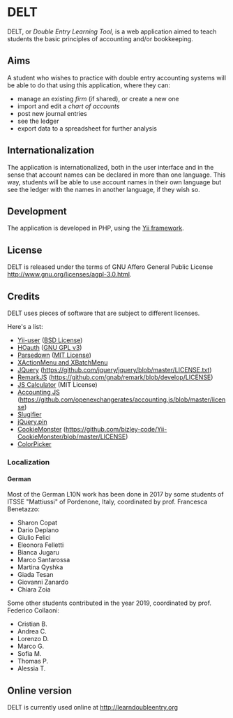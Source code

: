 # DELT

DELT, or *Double Entry Learning Tool*, is a web application aimed to
teach students the basic principles of accounting and/or bookkeeping.

## Aims

A student who wishes to practice with double entry accounting systems
will be able to do that using this application, where they can:

- manage an existing *firm* (if shared), or create a new one
- import and edit a *chart of accounts*
- post new journal entries
- see the ledger
- export data to a spreadsheet for further analysis

## Internationalization

The application is internationalized, both in the user interface and in
the sense that account names can be declared in more than one language.
This way, students will be able to use account names in their own
language but see the ledger with the names in another language, if they
wish so.

## Development

The application is developed in PHP, using the [Yii framework](http://www.yiiframework.com/). 

## License

DELT is released under the terms of GNU Affero General Public License
http://www.gnu.org/licenses/agpl-3.0.html.

## Credits

DELT uses pieces of software that are subject to different licenses.

Here's a list:

* [Yii-user](http://www.yiiframework.com/extension/yii-user/) ([BSD License](http://www.opensource.org/licenses/bsd-license.php))
* [HOauth](http://www.yiiframework.com/extension/hoauth) ([GNU GPL v3](http://www.opensource.org/licenses/gpl-3.0.html)) 
* [Parsedown](http://parsedown.org) ([MIT License](https://github.com/erusev/parsedown/blob/master/LICENSE.txt))
* [XActionMenu and XBatchMenu](https://github.com/erikuus/Yii-Extensions)
* [JQuery](http://jquery.com/) (https://github.com/jquery/jquery/blob/master/LICENSE.txt)
* [RemarkJS](http://remarkjs.com/) (https://github.com/gnab/remark/blob/develop/LICENSE)
* [JS Calculator](http://keith-wood.name/calculator.html) (MIT License)
* [Accounting JS](http://josscrowcroft.github.com/accounting.js/) (https://github.com/openexchangerates/accounting.js/blob/master/license)
* [Slugifier](https://gist.github.com/demoive/4249710)
* [jQuery.pin](https://github.com/webpop/jquery.pin)
* [CookieMonster](https://github.com/bizley-code/Yii-CookieMonster) (https://github.com/bizley-code/Yii-CookieMonster/blob/master/LICENSE)
* [ColorPicker](https://www.yiiframework.com/extension/colorpicker)

### Localization

#### German

Most of the German L10N work has been done in 2017 by some students of ITSSE "Mattiussi" of Pordenone, Italy, coordinated by prof. Francesca Benetazzo:

* Sharon Copat
* Dario Deplano
* Giulio Felici
* Eleonora Felletti
* Bianca Jugaru
* Marco Santarossa
* Martina Qyshka
* Giada Tesan
* Giovanni Zanardo
* Chiara Zoia

Some other students contributed in the year 2019, coordinated by prof. Federico Collaoni:

* Cristian B.
* Andrea C.
* Lorenzo D.
* Marco G.
* Sofia M.
* Thomas P.
* Alessia T.


## Online version

DELT is currently used online at http://learndoubleentry.org
